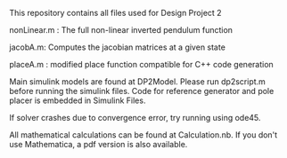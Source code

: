 This repository contains all files used for Design Project 2

nonLinear.m : The full non-linear inverted pendulum function

jacobA.m: Computes the jacobian matrices at a given state

placeA.m : modified place function compatible for C++ code generation 

Main simulink models are found at DP2Model. Please run dp2script.m before running the simulink files.
Code for reference generator and pole placer is embedded in Simulink Files. 

If solver crashes due to convergence error, try running using ode45. 

All mathematical calculations can be found at Calculation.nb. If you don't use Mathematica, a pdf version is also available. 

